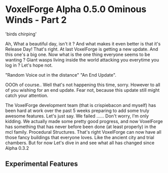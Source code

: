 # VoxelForge Alpha 0.5.0 Ominous Winds - Part 2

'birds chirping'

Ah, What a beautiful day, isn't it ? And what makes it even better is that it's Release Day! That's right. At last VoxelForge is getting a new update. And this one's a big one.
Now what is the one thing everyone seems to be wanting ? Giant wasps living inside the world attacking you everytime you log in ? Let's hope not. 

"Random Voice out in the distance" "An End Update". 

OOOh of course.. Well that's not happening this time, sorry. However to all of you wishing for an end update. Fear not, because this update still might catch your attention. 

The VoxelForge development team (that is crispiebacon and myself) has been hard at work over the past 5 weeks preparing to add some truly awesome features. Let's just say. We failed ...... Don't worry, I'm only kidding. We actually made some pretty good progress, and now VoxelForge has something that has never before been done (at least properly) in the mcl family. Procedural Structures. That's right VoxelForge can now have all those fancy buildings that everyone loves. Like the ancient city and trial chambers. But for now Let's dive in and see what all has changed since Alpha 0.3.2

## Experimental Features
